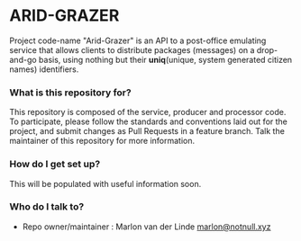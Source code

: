 # ARID-GRAZER #

Project code-name "Arid-Grazer" is an API to a post-office emulating service that allows clients to distribute packages (messages) on a drop-and-go basis, using nothing but their **uniq**(unique, system generated citizen names) identifiers.

### What is this repository for? ###

This repository is composed of the service, producer and processor code. To participate, please follow the standards and conventions laid out for the project, and submit changes as Pull Requests in a feature branch. Talk the maintainer of this repository for more information.

### How do I get set up? ###

This will be populated with useful information soon.

### Who do I talk to? ###

* Repo owner/maintainer : Marlon van der Linde <marlon@notnull.xyz>